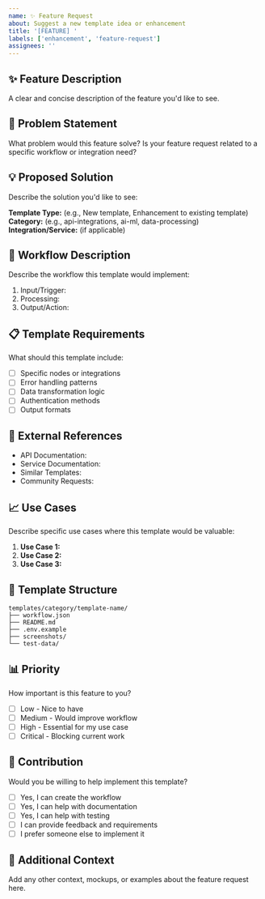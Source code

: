 ```yaml
---
name: ✨ Feature Request
about: Suggest a new template idea or enhancement
title: '[FEATURE] '
labels: ['enhancement', 'feature-request']
assignees: ''
---
```


## ✨ Feature Description

A clear and concise description of the feature you'd like to see.

## 🎯 Problem Statement

What problem would this feature solve? Is your feature request related to a specific workflow or integration need?

## 💡 Proposed Solution

Describe the solution you'd like to see:

**Template Type:** (e.g., New template, Enhancement to existing template)
**Category:** (e.g., api-integrations, ai-ml, data-processing)
**Integration/Service:** (if applicable)

## 🔄 Workflow Description

Describe the workflow this template would implement:

1. Input/Trigger:
2. Processing:
3. Output/Action:

## 📋 Template Requirements

What should this template include:

- [ ] Specific nodes or integrations
- [ ] Error handling patterns
- [ ] Data transformation logic
- [ ] Authentication methods
- [ ] Output formats

## 🔗 External References

- API Documentation:
- Service Documentation:
- Similar Templates:
- Community Requests:

## 📈 Use Cases

Describe specific use cases where this template would be valuable:

1. **Use Case 1:**
2. **Use Case 2:**
3. **Use Case 3:**

## 🎨 Template Structure

```
templates/category/template-name/
├── workflow.json
├── README.md
├── .env.example
├── screenshots/
└── test-data/
```

## 📊 Priority

How important is this feature to you?

- [ ] Low - Nice to have
- [ ] Medium - Would improve workflow
- [ ] High - Essential for my use case
- [ ] Critical - Blocking current work

## 🤝 Contribution

Would you be willing to help implement this template?

- [ ] Yes, I can create the workflow
- [ ] Yes, I can help with documentation
- [ ] Yes, I can help with testing
- [ ] I can provide feedback and requirements
- [ ] I prefer someone else to implement it

## 📝 Additional Context

Add any other context, mockups, or examples about the feature request here.
